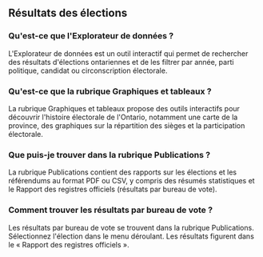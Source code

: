﻿## Résultats des élections

### Qu'est-ce que l'Explorateur de données ?

L'Explorateur de données est un outil interactif qui permet de rechercher des résultats d'élections ontariennes et de les filtrer par année, parti politique, candidat ou circonscription électorale.

### Qu'est-ce que la rubrique Graphiques et tableaux ?

La rubrique Graphiques et tableaux propose des outils interactifs pour découvrir l'histoire électorale de l'Ontario, notamment une carte de la province, des graphiques sur la répartition des sièges et la participation électorale.

### Que puis-je trouver dans la rubrique Publications ?

La rubrique Publications contient des rapports sur les élections et les référendums au format PDF ou CSV, y compris des résumés statistiques et le Rapport des registres officiels (résultats par bureau de vote).

### Comment trouver les résultats par bureau de vote ?

Les résultats par bureau de vote se trouvent dans la rubrique Publications. Sélectionnez l'élection dans le menu déroulant. Les résultats figurent dans le « Rapport des registres officiels ».
